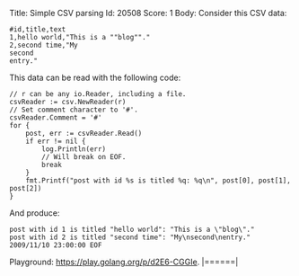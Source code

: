 Title: Simple CSV parsing
Id: 20508
Score: 1
Body:
Consider this CSV data:

    #id,title,text
    1,hello world,"This is a ""blog""."
    2,second time,"My
    second
    entry."

This data can be read with the following code:

    // r can be any io.Reader, including a file.
    csvReader := csv.NewReader(r)
    // Set comment character to '#'.
    csvReader.Comment = '#'
    for {
        post, err := csvReader.Read()
        if err != nil {
            log.Println(err)
            // Will break on EOF.
            break
        }
        fmt.Printf("post with id %s is titled %q: %q\n", post[0], post[1], post[2])
    }

And produce:

    post with id 1 is titled "hello world": "This is a \"blog\"."
    post with id 2 is titled "second time": "My\nsecond\nentry."
    2009/11/10 23:00:00 EOF

Playground: https://play.golang.org/p/d2E6-CGGIe.
|======|
